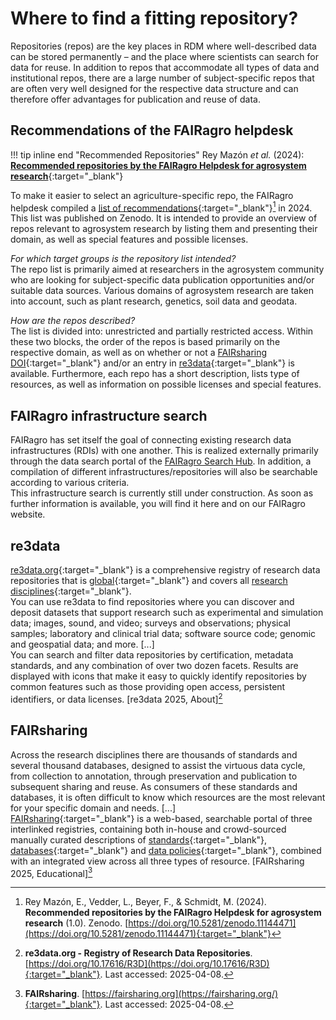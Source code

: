 # Where to find a fitting repository?

Repositories (repos) are the key places in RDM where well-described data can be stored permanently – and the place where scientists can search for data for reuse.
In addition to repos that accommodate all types of data and institutional repos, there are a large number of subject-specific repos that are often very well designed for the respective data structure and can therefore offer advantages for publication and reuse of data. 



## Recommendations of the FAIRagro helpdesk

!!! tip inline end "Recommended Repositories"
	Rey Mazón _et al._ (2024): [**Recommended repositories by the FAIRagro Helpdesk for agrosystem research**](https://doi.org/10.5281/zenodo.11144471){:target="_blank"}

To make it easier to select an agriculture-specific repo, the FAIRagro helpdesk compiled a [list of recommendations](https://zenodo.org/records/11144471){:target="_blank"}[^1] in 2024.
This list was published on Zenodo.
It is intended to provide an overview of repos relevant to agrosystem research by listing them and presenting their domain, as well as special features and possible licenses. 

[^1]: Rey Mazón, E., Vedder, L., Beyer, F., & Schmidt, M. (2024). **Recommended repositories by the FAIRagro Helpdesk for agrosystem research** (1.0). Zenodo. [https://doi.org/10.5281/zenodo.11144471](https://doi.org/10.5281/zenodo.11144471){:target="_blank"}


_For which target groups is the repository list intended?_  
The repo list is primarily aimed at researchers in the agrosystem community who are looking for subject-specific data publication opportunities and/or suitable data sources.
Various domains of agrosystem research are taken into account, such as plant research, genetics, soil data and geodata. 

_How are the repos described?_  
The list is divided into: unrestricted and partially restricted access.
Within these two blocks, the order of the repos is based primarily on the respective domain, as well as on whether or not a [FAIRsharing DOI](https://fairsharing.org/){:target="_blank"} and/or an entry in [re3data](https://www.re3data.org/){:target="_blank"} is available.
Furthermore, each repo has a short description, lists type of resources, as well as information on possible licenses and special features. 



## FAIRagro infrastructure search
FAIRagro has set itself the goal of connecting existing research data infrastructures (RDIs) with one another.
This is realized externally primarily through the data search portal of the [FAIRagro Search Hub](../services.md/#fairagro-search-hub).
In addition, a compilation of different infrastructures/repositories will also be searchable according to various criteria.  
This infrastructure search is currently still under construction.
As soon as further information is available, you will find it here and on our FAIRagro website.



## re3data
[re3data.org](https://www.re3data.org/){:target="_blank"} is a comprehensive registry of research data repositories that is [global](https://www.re3data.org/browse/by-country/){:target="_blank"} and covers all [research disciplines](https://www.re3data.org/browse/by-subject/){:target="_blank"}.  
You can use re3data to find repositories where you can discover and deposit datasets that support research such as experimental and simulation data; images, sound, and video; surveys and observations; physical samples; laboratory and clinical trial data; software source code; genomic and geospatial data; and more.
\[...\]  
You can search and filter data repositories by certification, metadata standards, and any combination of over two dozen facets.
Results are displayed with icons that make it easy to quickly identify repositories by common features such as those providing open access, persistent identifiers, or data licenses. 
\[re3data 2025, About\][^2]

[^2]: **re3data.org - Registry of Research Data Repositories**. [https://doi.org/10.17616/R3D](https://doi.org/10.17616/R3D){:target="_blank"}. Last accessed: 2025-04-08.



## FAIRsharing
Across the research disciplines there are thousands of standards and several thousand databases, designed to assist the virtuous data cycle, from collection to annotation, through preservation and publication to subsequent sharing and reuse.
As consumers of these standards and databases, it is often difficult to know which resources are the most relevant for your specific domain and needs.
\[...\]  
[FAIRsharing](https://fairsharing.org/){:target="_blank"} is a web-based, searchable portal of three interlinked registries, containing both in-house and crowd-sourced manually curated descriptions of [standards](https://fairsharing.org/standards){:target="_blank"}, [databases](https://fairsharing.org/databases){:target="_blank"} and [data policies](https://fairsharing.org/policies){:target="_blank"}, combined with an integrated view across all three types of resource.
\[FAIRsharing 2025, Educational\][^3]

[^3]: **FAIRsharing**. [https://fairsharing.org](https://fairsharing.org/){:target="_blank"}. Last accessed: 2025-04-08.
